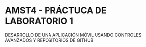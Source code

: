 # AMST4 - PRÁCTUCA DE LABORATORIO 1
DESARROLLO DE UNA APLICACIÓN MÓVIL USANDO CONTROLES AVANZADOS Y REPOSITORIOS DE GITHUB
